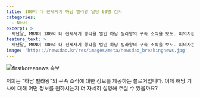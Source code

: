 ```yaml
---
title: 180억 대 전세사기 하남 빌라왕 일당 60명 검거
categories:
  - News
excerpt: >
  지난달, MBN이 180억 대 전세사기 행각을 벌인 하남 빌라왕의 구속 소식을 보도. 피의자는 60명이고, 지난 4월 구속됐으며, 사기 행각으로 공인중개사 등 60명이 가담. 경찰은 조직적 범행 확인하고, 범행에 가담한 사람들을 검찰에 넘길 예정. 피해자들은 심각한 피해 당함. 경찰은 부동산 계약 시 전세가와 전세보증보험 확인 당부.
feature_text: >
  지난달, MBN이 180억 대 전세사기 행각을 벌인 하남 빌라왕의 구속 소식을 보도. 피의자는 60명이고, 지난 4월 구속됐으며, 사기 행각으로 공인중개사 등 60명이 가담. 경찰은 조직적 범행 확인하고, 범행에 가담한 사람들을 검찰에 넘길 예정. 피해자들은 심각한 피해 당함. 경찰은 부동산 계약 시 전세가와 전세보증보험 확인 당부.
image: 'https://newsdao.kr/res/images/meta/newsdao_breakingnews.jpg'
---
```


<p><img src="https://newsdao.kr/res/images/meta/newsdao_breakingnews.jpg" alt="firstkoreanews 속보" /></p>

<p>저희는 "하남 빌라왕"의 구속 소식에 대한 정보를 제공하는 블로거입니다. 이제 해당 기사에 대해 어떤 정보를 원하시는지 더 자세히 설명해 주실 수 있을까요?</p>

